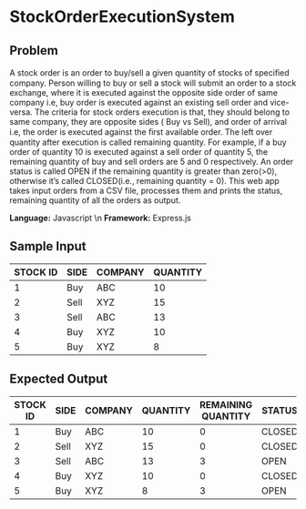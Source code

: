 # StockOrderExecutionSystem

## Problem 
A stock order is an order to buy/sell a given quantity of stocks of speciﬁed company. Person willing to buy or sell a stock will submit an order to a stock exchange, where it is executed against the opposite side order of same company i.e, buy order is executed against an existing sell order and vice-versa. The criteria for stock orders execution is that, they should belong to same company, they are opposite sides ( Buy vs Sell), and order of arrival i.e, the order is executed against the ﬁrst available order. The left over quantity after execution is called remaining quantity. For example, if a buy order of quantity 10 is executed against a sell order of quantity 5, the remaining quantity of buy and sell orders are 5 and 0 respectively. An order status is called OPEN if the remaining quantity is greater than zero(>0), otherwise it’s called CLOSED(i.e., remaining quantity = 0). This web app takes input orders from a CSV file, processes them and prints the status, remaining quantity of all the orders as output.

**Language:** Javascript \n
**Framework:** Express.js

## Sample Input
| STOCK ID | SIDE | COMPANY | QUANTITY |
|----------|------|---------|----------|
| 1        | Buy  | ABC     | 10       |
| 2        | Sell | XYZ     | 15       |
| 3        | Sell | ABC     | 13       |
| 4        | Buy  | XYZ     | 10       |
| 5        | Buy  | XYZ     | 8        |

## Expected Output
| STOCK ID | SIDE | COMPANY | QUANTITY | REMAINING QUANTITY | STATUS |
|----------|------|---------|----------|--------------------|--------|
| 1        | Buy  | ABC     | 10       | 0                  | CLOSED |
| 2        | Sell | XYZ     | 15       | 0                  | CLOSED |
| 3        | Sell | ABC     | 13       | 3                  | OPEN   |
| 4        | Buy  | XYZ     | 10       | 0                  | CLOSED |
| 5        | Buy  | XYZ     | 8        | 3                  | OPEN   |
